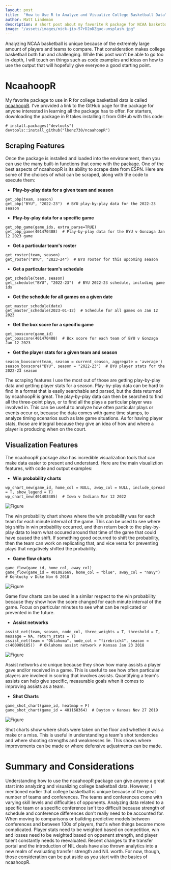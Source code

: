 ```yaml
---
layout: post
title:  "How to Use R to Analyze and Visualize College Basketball Data"
author: Matt Lindeman
description: A short post about my favorite R package for NCAA basketball and things to remember when analyzing NCAA basketball
image: "/assets/images/nick-jio-57rD2oDZquc-unsplash.jpg"
---
```


Analyzing NCAA basketball is unique because of the extremely large amount of players and teams to compare. That consideration makes college basketball both fun and challenging. While this post won't be able to go too in-depth, I will touch on things such as code examples and ideas on how to use the output that will hopefully give everyone a good starting point.

# NcaahoopR

My favorite package to use in R for college basketball data is called [ncaahoopR](https://github.com/lbenz730/ncaahoopR). I've provided a link to the GitHub page for the package for anyone interested in learning all the package has to offer. For starters, downloading the package in R takes installing it from GitHub with this code:

```
# install.packages("devtools")
devtools::install_github("lbenz730/ncaahoopR")
```

## Scraping Features

Once the package is installed and loaded into the environement, then you can use the many built-in functions that come with the package. One of the best aspects of ncaahoopR is its ability to scrape date from ESPN. Here are some of the choices of what can be scraped, along with the code to execute them:

* __Play-by-play data for a given team and season__

```
get_pbp(team, season)
get_pbp("BYU", "2022-23")  # BYU play-by-play data for the 2022-23 season
```

* __Play-by-play data for a specific game__

```
get_pbp_game(game_ids, extra_parse=TRUE)
get_pbp_game(401470408)  # Play-by-play data for the BYU v Gonzaga Jan 12 2023 game
```

* __Get a particular team's roster__

```
get_roster(team, season)
get_roster("BYU", "2023-24")  # BYU roster for this upcoming season
```

* __Get a particular team's schedule__

```
get_schedule(team, season)
get_schedule("BYU", "2022-23")  # BYU 2022-23 schedule, including game ids
```

* __Get the schedule for all games on a given date__

```
get_master_schedule(date)
get_master_schedule(2023-01-12)  # Schedule for all games on Jan 12 2023
```

* __Get the box score for a specific game__

```
get_boxscore(game_id)
get_boxscore(401470408)  # Box score for each team of BYU v Gonzaga Jan 12 2023
```

* __Get the player stats for a given team and season__

```
season_boxscore(team, season = current_season, aggregate = 'average')
season_boxscore("BYU", season = "2022-23")  # BYU player stats for the 2022-23 season
```

The scraping features I use the most out of those are getting play-by-play data and getting player stats for a season. Play-by-play data can be hard to find in a format that is easily searchable and parsed, but the data returned by ncaahoopR is great. The play-by-play data can then be searched to find all the three-point plays, or to find all the plays a particular player was involved in. This can be useful to analyze how often particular plays or events occur or, because the data comes with game time stamps, to analyze timing scenarios such as late game situations. As for having player stats, those are integral because they give an idea of how and where a player is producing when on the court. 

## Visualization Features

The ncaahoopR package also has incredible visualization tools that can make data easier to present and understand. Here are the main visualiztion features, with code and output examples:

* __Win probability charts__

```
wp_chart_new(game_id, home_col = NULL, away_col = NULL, include_spread = T, show_legend = T)
wp_chart_new(401403405)  # Iowa v Indiana Mar 12 2022
```

![Figure](/assets/images/wp_chart_new.jpg)

The win probability chart shows where the win probability was for each team for each minute interval of the game. This can be used to see where big shifts in win probability occurred, and then return back to the play-by-play data to learn what occured around that time of the game that could have caused the shift. If something good occurred to shift the probability, then the team can work on replicating that, and vice versa for preventing plays that negatively shifted the probability. 

* __Game flow charts__

```
game_flow(game_id, home_col, away_col)
game_flow(game_id = 401082669, home_col = "blue", away_col = "navy")  # Kentucky v Duke Nov 6 2018
```

![Figure](/assets/images/game_flow.jpg)

Game flow charts can be used in a similar respect to the win probability because they show how the score changed for each minute interval of the game. Focus on particular minutes to see what can be replicated or prevented in the future.

* __Assist networks__

```
assist_net(team, season, node_col, three_weights = T, threshold = T, message = NA, return_stats = T)
assist_net(team = "Oklahoma", node_col = "firebrick4", season = c(400989185))  # Oklahoma assist network v Kansas Jan 23 2018
```

![Figure](/assets/images/oklahoma.jpg)

Assist networks are unique because they show how many assists a player gave and/or received in a game. This is useful to see how often particular players are involved in scoring that involves assists. Quantifying a team's assists can help give specific, measurable goals when it comes to improving assists as a team. 

* __Shot Charts__

```
game_shot_chart(game_id, heatmap = F)
game_shot_chart(game_id = 401168364)  # Dayton v Kansas Nov 27 2019
```

![Figure](/assets/images/shot_chart.jpg)

Shot charts show where shots were taken on the floor and whether it was a make or a miss. This is useful in understanding a team's shot tendencies and where shooting strengths and weaknesses lie. This shows where improvements can be made or where defensive adjustments can be made.

# Summary and Considerations

Understanding how to use the ncaahoopR package can give anyone a great start into analyzing and visualizing college basketball data. However, I mentioned earlier that college basketball is unique because of the great number of teams and conferences. The teams and conferences come with varying skill levels and difficulties of opponents. Analyzing data related to a specific team or a specific conference isn't too difficult because strength of schedule and conference differences don't really need to be accounted for. When moving to comparisons or building predictive models between conferences and between 100s of players, that's when things become more complicated. Player stats need to be weighted based on competition, win and losses need to be weighted based on oppenent strength, and player talent constantly needs to reevaluated. Recent changes to the transfer portal and the introduction of NIL deals have also thrown analytics into a new realm of evaluating transfer strength and NIL worth. For now, though, those consideration can be put aside as you start with the basics of ncaahoopR. 
